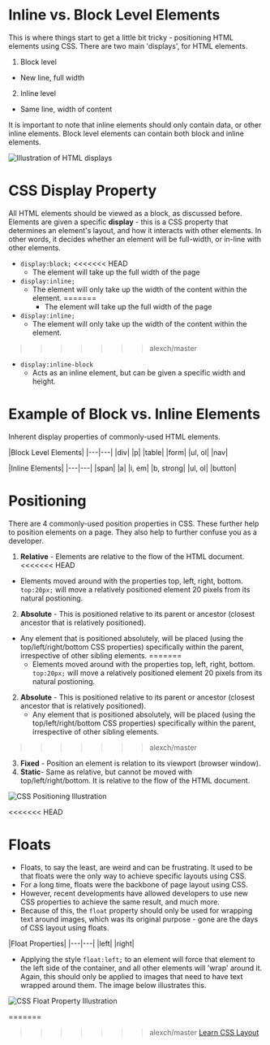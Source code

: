 # Inline vs. Block Level Elements

This is where things start to get a little bit tricky - positioning HTML elements using CSS.
There are two main 'displays', for HTML elements.

1. Block level
  - New line, full width
2. Inline level
  - Same line, width of content

It is important to note that inline elements should only contain data, or other inline elements. Block level elements can contain both block and inline elements.

![Illustration of HTML displays](http://www.girldevelopitfargo.com/holidayhtmlcss/img/example-blockinline.png "HTML Displays")

# CSS Display Property

All HTML elements should be viewed as a block, as discussed before. Elements are given a specific **display** - this is a CSS property that determines an element's layout, and how it interacts with other elements. In other words, it decides whether an element will be full-width, or in-line with other elements.

* `display:block;`
<<<<<<< HEAD
  - The element will take up the full width of the page
* `display:inline;`
  - The element will only take up the width of the content within the element.
=======
	- The element will take up the full width of the page
* `display:inline;`
	- The element will only take up the width of the content within the element.
>>>>>>> alexch/master
* `display:inline-block`
  - Acts as an inline element, but can be given a specific width and height.

# Example of Block vs. Inline Elements

Inherent display properties of commonly-used HTML elements.

|Block Level Elements|
|---|---|
|div|
|p|
|table|
|form|
|ul, ol|
|nav|

|Inline Elements|
|---|---|
|span|
|a|
|i, em|
|b, strong|
|ul, ol|
|button|

# Positioning

There are 4 commonly-used position properties in CSS. These further help to position elements on a page. They also help to further confuse you as a developer.

1. **Relative** - Elements are relative to the flow of the HTML document.
<<<<<<< HEAD
  - Elements moved around with the properties top, left, right, bottom. `top:20px;` will move a relatively positioned element 20 pixels from its natural postioning.
2. **Absolute** - This is positioned relative to its parent or ancestor (closest ancestor that is relatively positioned).
  - Any element that is positioned absolutely, will be placed (using the top/left/right/bottom CSS properties) specifically within the parent, irrespective of other sibling elements.
=======
	- Elements moved around with the properties top, left, right, bottom. `top:20px;` will move a relatively positioned element 20 pixels from its natural postioning.
2. **Absolute** - This is positioned relative to its parent or ancestor (closest ancestor that is relatively positioned).
	- Any element that is positioned absolutely, will be placed (using the top/left/right/bottom CSS properties) specifically within the parent, irrespective of other sibling elements.
>>>>>>> alexch/master
3. **Fixed** - Position an element is relation to its viewport (browser window).
4. **Static**- Same as relative, but cannot be moved with top/left/right/bottom. It is relative to the flow of the HTML document.

![CSS Positioning Illustration](http://www.peachpit.com/content/images/ch21_0321703529/elementLinks/21fig10.jpg "Illustration of various positioning techniques using CSS")

<<<<<<< HEAD
# Floats

* Floats, to say the least, are weird and can be frustrating. It used to be that floats were the only way to achieve specific layouts using CSS. 
* For a long time, floats were the backbone of page layout using CSS.
* However, recent developments have allowed developers to use new CSS properties to achieve the same result, and much more.
* Because of this, the `float` property should only be used for wrapping text around images, which was its original purpose - gone are the days of CSS layout using floats.  

|Float Properties|
|---|---|
|left|
|right|

* Applying the style `float:left;` to an element will force that element to the left side of the container, and all other elements will 'wrap' around it. Again, this should only be applied to images that need to have text wrapped around them. The image below illustrates this. 

![CSS Float Property Illustration](https://patriciasdesignsite.files.wordpress.com/2015/01/text-wrap_031.jpg "Illustration of text-wrapping with CSS float")

=======
>>>>>>> alexch/master
[Learn CSS Layout](http://learnlayout.com/position.html)
